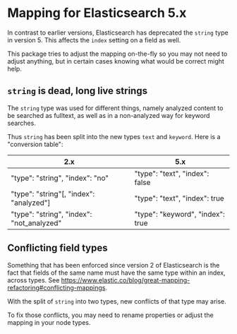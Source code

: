 # Mapping for Elasticsearch 5.x

In contrast to earlier versions, Elasticsearch has deprecated the `string` type
in version 5. This affects the `index` setting on a field as well.

This package tries to adjust the mapping on-the-fly so you may not need to
adjust anything, but in certain cases knowing what would be correct might help.

## `string` is dead, long live strings

The `string` type was used for different things, namely analyzed content to
be searched as fulltext, as well as in a non-analyzed way for keyword searches.

Thus `string` has been split into the new types `text` and `keyword`. Here is a
"conversion table":

| 2.x                                       | 5.x                              |
|-------------------------------------------|----------------------------------|
| "type": "string", "index": "no"           | "type": "text", "index": false   |
| "type": "string"[, "index": "analyzed"]   | "type": "text", "index": true    |
| "type": "string", "index": "not_analyzed" | "type": "keyword", "index": true |

## Conflicting field types

Something that has been enforced since version 2 of Elasticsearch is the fact
that fields of the same name must have the same type within an index, across
types. See https://www.elastic.co/blog/great-mapping-refactoring#conflicting-mappings.

With the split of `string` into two types, new conflicts of that type may arise.

To fix those conflicts, you may need to rename properties or adjust the mapping
in your node types.
